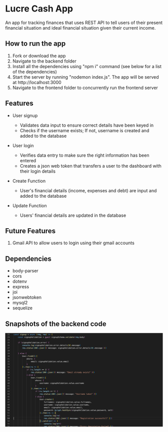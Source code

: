 # Lucre Cash App 
An app for tracking finances that uses REST API to tell users of their present financial situation and ideal financial situation given their current income.

## How to run the app
1. Fork or download the app 
2. Navigate to the backend folder
3. Install all the dependencies using "npm i" command (see below for a list of the dependencies)
4. Start the server by running "nodemon index.js". The app will be served at http://localhost:3000
5. Navigate to the frontend folder to concurrently run the frontend server

## Features
- User signup
    - Validates data input to ensure correct details have been keyed in
    - Checks if the username exists; If not, username is created and added to the database

- User login
    - Verifies data entry to make sure the right information has been entered
    - Creates a json web token that transfers a user to the dashboard with their login details

- Create Function
    - User's financial details (income, expenses and debt) are input and added to the database

- Update Function
    - Users' financial details are updated in the database

## Future Features
1. Gmail API to allow users to login using their gmail accounts

## Dependencies
- body-parser
- cors
- dotenv
- express
- joi
- jsonwebtoken
- mysql2
- sequelize

## Snapshots of the backend code
![alt text](https://github.com/adara-code/lucreCash_Backend_Serverside/blob/main/screenshots/screenshot1.png)
